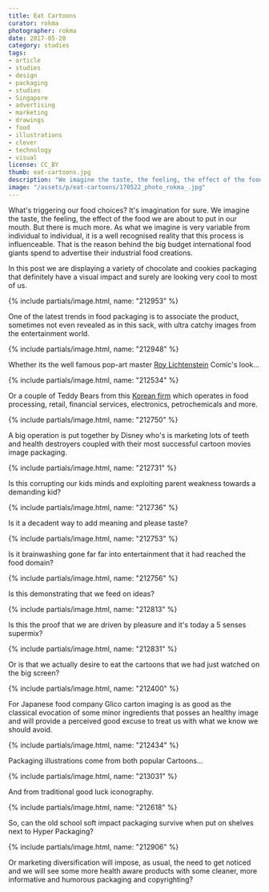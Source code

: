```yaml
---
title: Eat Cartoons
curator: rokma
photographer: rokma
date: 2017-05-20
category: studies
tags:
- article
- studies
- design
- packaging
- studies
- Singapore
- advertising
- marketing
- drawings
- food
- illustrations
- clever
- technology
- visual
license: CC_BY
thumb: eat-cartoons.jpg
description: "We imagine the taste, the feeling, the effect of the food we are about to put in our mouth. As what we imagine the process is influenceable. Food giants spend lots to advertise their industrial food creations."
image: "/assets/p/eat-cartoons/170522_photo_rokma_.jpg"
---
```


What's triggering our food choices? It's imagination for sure. We imagine the taste, the feeling, the effect of the food we are about to put in our mouth. But there is much more. As what we imagine is very variable from individual to individual, it is a well recognised reality that this process is influenceable. That is the reason behind the big budget international food giants spend to advertise their industrial food creations.

In this post we are displaying a variety of chocolate and cookies packaging that definitely have a visual impact and surely are looking very cool to most of us.


{% include partials/image.html, name: "212953" %}

One of the latest trends in food packaging is to associate the product, sometimes not even revealed as in this sack, with ultra catchy images from the entertainment world.

{% include partials/image.html, name: "212948" %}

Whether its the well famous pop-art master [Roy Lichtenstein](https://en.wikipedia.org/wiki/Roy_Lichtenstein) Comic's look...


{% include partials/image.html, name: "212534" %}

Or a couple of Teddy Bears from this [Korean firm](https://en.wikipedia.org/wiki/Lotte_(conglomerate)) which operates in food processing, retail, financial services, electronics, petrochemicals and more.


{% include partials/image.html, name: "212750" %}

A big operation is put together by Disney who's is marketing lots of teeth and health destroyers coupled with their most successful cartoon movies image packaging.


{% include partials/image.html, name: "212731" %}

Is this corrupting our kids minds and exploiting parent weakness towards a demanding kid?


{% include partials/image.html, name: "212736" %}

Is it a decadent way to add meaning and please taste?


{% include partials/image.html, name: "212753" %}

Is it brainwashing gone far far into entertainment that it had reached the food domain?


{% include partials/image.html, name: "212756" %}

Is this demonstrating that we feed on ideas?


{% include partials/image.html, name: "212813" %}

Is this the proof that we are driven by pleasure and it's today a 5 senses supermix?


{% include partials/image.html, name: "212831" %}

Or is that we actually desire to eat the cartoons that we had just watched on the big screen?


{% include partials/image.html, name: "212400" %}

For Japanese food company Glico carton imaging is as good as the classical evocation of some minor ingredients that posses an healthy image and will provide a perceived good excuse to treat us with what we know we should avoid.


{% include partials/image.html, name: "212434" %}

Packaging illustrations come from both popular Cartoons...


{% include partials/image.html, name: "213031" %}

And from traditional good luck iconography.


{% include partials/image.html, name: "212618" %}

So, can the old school soft impact packaging survive when put on shelves next to Hyper Packaging?


{% include partials/image.html, name: "212906" %}

Or marketing diversification will impose, as usual, the need to get noticed and we will see some more health aware products with some cleaner, more informative and humorous packaging and copyrighting?
